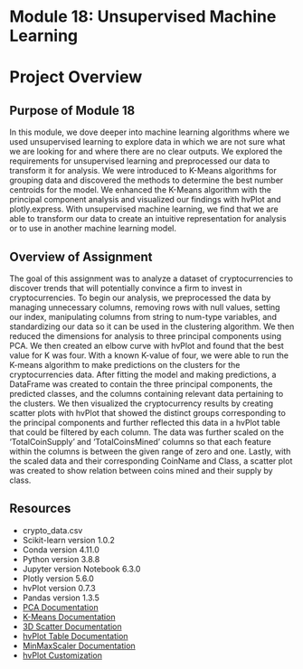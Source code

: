 # Module 18: Unsupervised Machine Learning 

# Project Overview 
## Purpose of Module 18 
In this module, we dove deeper into machine learning algorithms where we used unsupervised learning to explore data in which we are not sure what we are looking for and where there are no clear outputs. We explored the requirements for unsupervised learning and preprocessed our data to transform it for analysis. We were introduced to K-Means algorithms for grouping data and discovered the methods to determine the best number centroids for the model. We enhanced the K-Means algorithm with the principal component analysis and visualized our findings with hvPlot and plotly.express. With unsupervised machine learning, we find that we are able to transform our data to create an intuitive representation for analysis or to use in another machine learning model. 

## Overview of Assignment 
The goal of this assignment was to analyze a dataset of cryptocurrencies to discover trends that will potentially convince a firm to invest in cryptocurrencies. To begin our analysis, we preprocessed the data by managing unnecessary columns, removing rows with null values, setting our index, manipulating columns from string to num-type variables, and standardizing our data so it can be used in the clustering algorithm. We then reduced the dimensions for analysis to three principal components using PCA. We then created an elbow curve with hvPlot and found that the best value for K was four. With a known K-value of four, we were able to run the K-means algorithm to make predictions on the clusters for the cryptocurrencies data.  After fitting the model and making predictions, a DataFrame was created to contain the three principal components, the predicted classes, and the columns containing relevant data pertaining to the clusters. We then visualized the cryptocurrency results by creating scatter plots with hvPlot that showed the distinct groups corresponding to the principal components and further reflected this data in a hvPlot table that could be filtered by each column. The data was further scaled on the ‘TotalCoinSupply’ and ‘TotalCoinsMined’ columns so that each feature within the columns is between the given range of zero and one. Lastly, with the scaled data and their corresponding CoinName and Class, a scatter plot was created to show relation between coins mined and their supply by class. 

## Resources 
- crypto_data.csv
- Scikit-learn version 1.0.2
- Conda version 4.11.0
- Python version 3.8.8
- Jupyter version Notebook 6.3.0
- Plotly version 5.6.0
- hvPlot version 0.7.3
- Pandas version 1.3.5
- [PCA Documentation](https://scikit-learn.org/stable/modules/generated/sklearn.decomposition.PCA.html)
- [K-Means Documentation](https://scikit-learn.org/stable/modules/generated/sklearn.cluster.KMeans.html)
- [3D Scatter Documentation](https://plotly.com/python-api-reference/generated/plotly.express.scatter_3d.html#plotly-express-scatter-3d)
- [hvPlot Table Documentation](https://hvplot.holoviz.org/reference/pandas/table.html#table)
- [MinMaxScaler Documentation](https://scikit-learn.org/stable/modules/generated/sklearn.preprocessing.MinMaxScaler.html#sklearn.preprocessing.MinMaxScaler.set_params)
- [hvPlot Customization](https://hvplot.holoviz.org/user_guide/Customization.html) 


